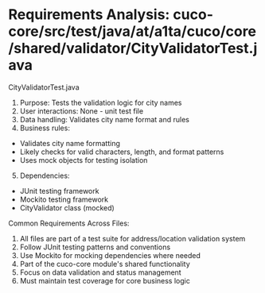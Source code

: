 # Requirements Analysis: cuco-core/src/test/java/at/a1ta/cuco/core/shared/validator/CityValidatorTest.java

CityValidatorTest.java
1. Purpose: Tests the validation logic for city names
2. User interactions: None - unit test file
3. Data handling: Validates city name format and rules
4. Business rules:
- Validates city name formatting
- Likely checks for valid characters, length, and format patterns
- Uses mock objects for testing isolation
5. Dependencies:
- JUnit testing framework
- Mockito testing framework
- CityValidator class (mocked)

Common Requirements Across Files:
1. All files are part of a test suite for address/location validation system
2. Follow JUnit testing patterns and conventions
3. Use Mockito for mocking dependencies where needed
4. Part of the cuco-core module's shared functionality
5. Focus on data validation and status management
6. Must maintain test coverage for core business logic